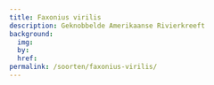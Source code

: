 ```yaml
---
title: Faxonius virilis
description: Geknobbelde Amerikaanse Rivierkreeft
background:
  img: 
  by: 
  href: 
permalink: /soorten/faxonius-virilis/
---
```

